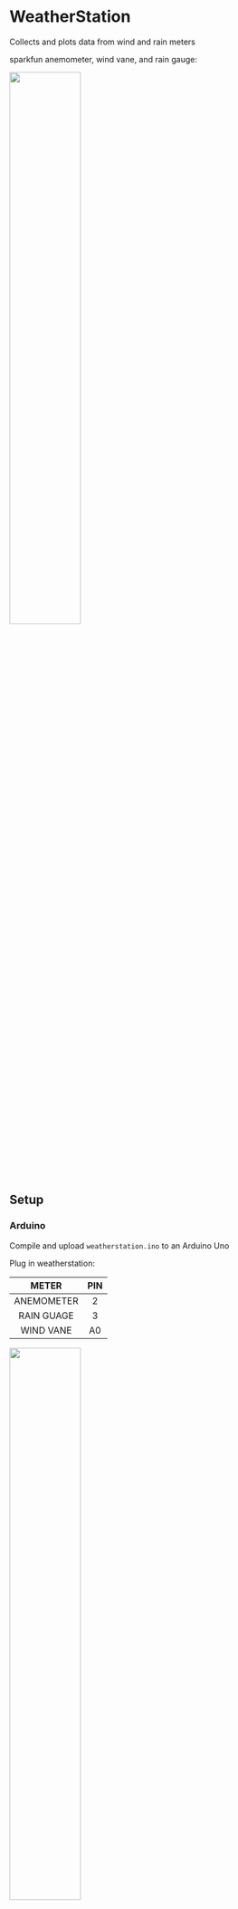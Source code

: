# WeatherStation

Collects and plots data from wind and rain meters

sparkfun anemometer, wind vane, and rain gauge:

<img src="https://cloud.githubusercontent.com/assets/12681652/18228111/c9565408-71f2-11e6-955f-e147b627a379.jpg" width="50%">

## Setup

### Arduino

Compile and upload `weatherstation.ino` to an Arduino Uno

Plug in weatherstation:

| METER | PIN |
| :---: | :---: |
| ANEMOMETER | 2 |
| RAIN GUAGE | 3 |
| WIND VANE | A0 |

<img src="https://cloud.githubusercontent.com/assets/12681652/18228412/646dfdf2-7201-11e6-801d-6cbc37090e33.png" width="50%">

Also, see [additional documentation](#additional-documentation).

### Set up data collection

On Raspbian (Raspberry Pi):

```
git clone https://github.com/gabrielburnworth/WeatherStation
cd WeatherStation
bash setup.sh
```

Will prompt you to calibrate the wind vane by aligning it with North.
Once done, it will:

1. Start data collection by running `weatherstation_data_collection.py`

2. Create cronjob to plot the data every day at 12:01 AM

## Data Collection

Serial output: `WS WD R: 0.00 0.00 0.00`

**W**ind-**S**peed(mph) **W**ind-**D**irection(v) **R**ainfall(in/hr)

Data is stored in a pickled numpy array

[[time(sec) wind-speed(mph) wind-direction(v) rainfall(in/hr)] ...]

Plots:

* Wind radar plot
* Rainfall and wind details

## Example Plots

Wind speed and direction radar plot:

<img src="https://cloud.githubusercontent.com/assets/12681652/18228113/e2e2e38c-71f2-11e6-8f55-53473b7af497.png" width="50%">

Rainfall and wind detail plots:

<img src="https://cloud.githubusercontent.com/assets/12681652/18228112/e2d878fc-71f2-11e6-8f02-3b6f455fa1e2.png" width="50%">

## Additional Documentation

[Sensor details (PDF)](http://www.sparkfun.com/datasheets/Sensors/Weather/Weather%20Sensor%20Assembly..pdf) from Sparkfun

###### Wind Vane diagram:

<img src="https://cloud.githubusercontent.com/assets/12681652/18228110/c9564b48-71f2-11e6-9ef2-b15ed961d5e0.png" width="50%">

###### Interrupt pins used:

| METER | PIN | INTERRUPT |
| :---: | :---: | :---: |
| ANEMOMETER | 2 | 0 |
| RAIN GUAGE | 3 | 1 |
